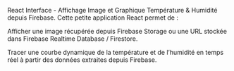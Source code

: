 React Interface - Affichage Image et Graphique Température & Humidité depuis Firebase.
Cette petite application React permet de :

Afficher une image récupérée depuis Firebase Storage ou une URL stockée dans Firebase Realtime Database / Firestore.

Tracer une courbe dynamique de la température et de l’humidité en temps réel à partir des données extraites depuis Firebase.
